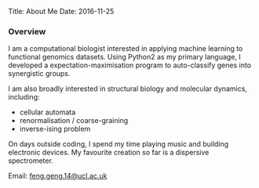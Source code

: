 Title: About Me
Date: 2016-11-25

### Overview

I am a computational biologist interested in applying machine learning to functional genomics datasets. Using Python2 as my primary language, I developed a expectation-maximisation program to auto-classify genes into synergistic groups.

I am also broadly interested in structural biology and molecular dynamics, including:

- cellular automata
- renormalisation / coarse-graining
- inverse-ising problem

On days outside coding, I spend my time playing music and building electronic devices. My favourite creation so far is a dispersive spectrometer.

Email: feng.geng.14@ucl.ac.uk

